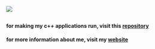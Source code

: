 <img src = "catcloseuphd-min.gif">

##

#### for making my c++ applications run, visit this <a href = "https://github.com/chapel1337/visual-studio-cpp-redistributable"> repository </a>

#### for more information about me, visit my <a href = "https://chapel1337.github.io/"> website </a>
